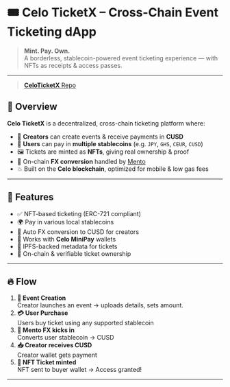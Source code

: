 # 🎟️ Celo TicketX – Cross-Chain Event Ticketing dApp

> **Mint. Pay. Own.**  
> A borderless, stablecoin-powered event ticketing experience — with NFTs as receipts & access passes.

---
> [**CeloTicketX** Repo](https://github.com/Nith567/celoTicketXContracts)  

## 🧩 Overview

**Celo TicketX** is a decentralized, cross-chain ticketing platform where:

- 🎤 **Creators** can create events & receive payments in **CUSD**
- 💸 **Users** can pay in **multiple stablecoins** (e.g. `JPY`, `GHS`, `CEUR`, `CUSD`)
- 🖼️ Tickets are minted as **NFTs**, giving real ownership & proof
- 🔁 On-chain **FX conversion** handled by [Mento](https://www.mento.org/)  
- 💥 Built on the **Celo blockchain**, optimized for mobile & low gas fees

---

## 🔗 Features

- ✅ NFT-based ticketing (ERC-721 compliant)
- 🌍 Pay in various local stablecoins
- 🔁 Auto FX conversion to CUSD for creators
- 📲 Works with **Celo MiniPay** wallets
- 🧾 IPFS-backed metadata for tickets
- 🔐 On-chain & verifiable ticket ownership

---

## 🔥 Flow

1. **🎫 Event Creation**  
   Creator launches an event → uploads details, sets amount.
2. **💳 User Purchase**  
   Users buy ticket using any supported stablecoin  
3. **💱 Mento FX kicks in**  
   Converts user stablecoin → CUSD  
4. **📥 Creator receives CUSD**  
   Creator wallet gets payment  
5. **🪪 NFT Ticket minted**  
   NFT sent to buyer wallet → Access granted!

---